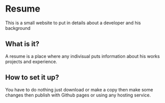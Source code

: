 # Resume

This is a small website to put in details about a developer and his background



## What is it?

A resume is a place where any indivisual puts information about his works projects and experience.

## How to set it up?

You have to do nothing just download or make a copy then make some changes then publish with Github pages or using any hosting service.
